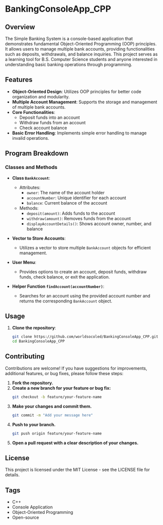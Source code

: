 # BankingConsoleApp_CPP

## Overview

The Simple Banking System is a console-based application that demonstrates fundamental Object-Oriented Programming (OOP) principles. It allows users to manage multiple bank accounts, providing functionalities such as deposits, withdrawals, and balance inquiries. This project serves as a learning tool for B.S. Computer Science students and anyone interested in understanding basic banking operations through programming.

## Features

- **Object-Oriented Design**: Utilizes OOP principles for better code organization and modularity.
- **Multiple Account Management**: Supports the storage and management of multiple bank accounts.
- **Core Functionalities**:
  - Deposit funds into an account
  - Withdraw funds from an account
  - Check account balance
- **Basic Error Handling**: Implements simple error handling to manage invalid operations.

## Program Breakdown

### Classes and Methods

- **Class `BankAccount`**: 
  - Attributes:
    - `owner`: The name of the account holder
    - `accountNumber`: Unique identifier for each account
    - `balance`: Current balance of the account
  - Methods:
    - `deposit(amount)`: Adds funds to the account
    - `withdraw(amount)`: Removes funds from the account
    - `displayAccountDetails()`: Shows account owner, number, and balance

- **Vector to Store Accounts**: 
  - Utilizes a vector to store multiple `BankAccount` objects for efficient management.

- **User Menu**:
  - Provides options to create an account, deposit funds, withdraw funds, check balance, or exit the application.

- **Helper Function `findAccount(accountNumber)`**:
  - Searches for an account using the provided account number and returns the corresponding `BankAccount` object.

## Usage

1. **Clone the repository**:
   ```bash
   git clone https://github.com/worldsocoled/BankingConsoleApp_CPP.git
   cd BankingConsoleApp_CPP

## Contributing

Contributions are welcome! If you have suggestions for improvements, additional features, or bug fixes, please follow these steps:

1. **Fork the repository.**
2. **Create a new branch for your feature or bug fix:**
   ```bash
   git checkout -b feature/your-feature-name
3. **Make your changes and commit them.**
   ```bash
   git commit -m "Add your message here"
4. **Push to your branch.**
   ```bash
   git push origin feature/your-feature-name
5. **Open a pull request with a clear description of your changes.**

## License

This project is licensed under the MIT License - see the LICENSE file for details.

## Tags
- C++
- Console Application
- Object-Oriented Programming
- Open-source
